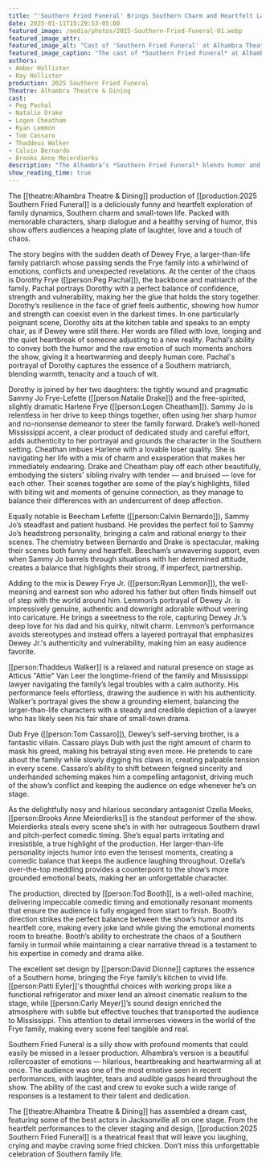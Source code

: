```yaml
---
title: "'Southern Fried Funeral' Brings Southern Charm and Heartfelt Laughter to the Alhambra Stage"
date: 2025-01-11T15:29:53-05:00
featured_image: /media/photos/2025-Southern-Fried-Funeral-01.webp
featured_image_attr: 
featured_image_alt: "Cast of 'Southern Fried Funeral' at Alhambra Theatre & Dining, featuring a group of performers in elegant attire, gathered on stage." 
featured_image_caption: "The cast of *Southern Fried Funeral* at Alhambra Theatre & Dining. From left to right, top: Brooks Anne Meierdierks as Ozella Meeks, Tom Cassaro as Dub Frye, Bob O'Hara as Benny Charles Greenwood, Kathy Sanders as Fairy June Cooper, Thaddeus Walker as Atticus 'Attie' Van Lear, and Patti Eyler as Martha Ann Fox; front: Calvin Bernardo as Beecham Lefette, Natalie Drake as Sammy Jo Frye-Leffette, Peg Pachal as Dorothy Frye, and Logen Cheatham as Harlene Frye, with Ryan Lemmon as Dewey Frye seated in front, holding a Sears catalog."
authors: 
- Amber Hollister
- Ray Hollister
production: 2025 Southern Fried Funeral
Theatre: Alhambra Theatre & Dining
cast: 
- Peg Pachal
- Natalie Drake
- Logen Cheatham
- Ryan Lemmon
- Tom Cassaro
- Thaddeus Walker
- Calvin Bernardo
- Brooks Anne Meierdierks
description: "The Alhambra’s *Southern Fried Funeral* blends humor and heart in a stunning production filled with standout performances and Southern charm."
show_reading_time: true
---
```

The [[theatre:Alhambra Theatre & Dining]] production of [[production:2025 Southern Fried Funeral]] is a deliciously funny and heartfelt exploration of family dynamics, Southern charm and small-town life. Packed with memorable characters, sharp dialogue and a healthy serving of humor, this show offers audiences a heaping plate of laughter, love and a touch of chaos.
<!--more-->
The story begins with the sudden death of Dewey Frye, a larger-than-life family patriarch whose passing sends the Frye family into a whirlwind of emotions, conflicts and unexpected revelations. At the center of the chaos is Dorothy Frye ([[person:Peg Pachal]]), the backbone and matriarch of the family. Pachal portrays Dorothy with a perfect balance of confidence, strength and vulnerability, making her the glue that holds the story together. Dorothy’s resilience in the face of grief feels authentic, showing how humor and strength can coexist even in the darkest times. In one particularly poignant scene, Dorothy sits at the kitchen table and speaks to an empty chair, as if Dewey were still there. Her words are filled with love, longing and the quiet heartbreak of someone adjusting to a new reality. Pachal’s ability to convey both the humor and the raw emotion of such moments anchors the show, giving it a heartwarming and deeply human core. Pachal's portrayal of Dorothy captures the essence of a Southern matriarch, blending warmth, tenacity and a touch of wit.

Dorothy is joined by her two daughters: the tightly wound and pragmatic Sammy Jo Frye-Lefette ([[person:Natalie Drake]]) and the free-spirited, slightly dramatic Harlene Frye ([[person:Logen Cheatham]]). Sammy Jo is relentless in her drive to keep things together, often using her sharp humor and no-nonsense demeanor to steer the family forward. Drake’s well-honed Mississippi accent, a clear product of dedicated study and careful effort, adds authenticity to her portrayal and grounds the character in the Southern setting. Cheathan imbues Harlene with a lovable loser quality. She is navigating her life with a mix of charm and exasperation that makes her immediately endearing. Drake and Cheatham play off each other beautifully, embodying the sisters' sibling rivalry with  tender — and bruised — love for each other. Their scenes together are some of the play’s highlights, filled with biting wit and moments of genuine connection, as they manage to balance their differences with an undercurrent of deep affection. 

Equally notable is Beecham Lefette ([[person:Calvin Bernardo]]), Sammy Jo’s steadfast and patient husband. He provides the perfect foil to Sammy Jo’s headstrong personality, bringing a calm and rational energy to their scenes. The chemistry between Bernardo and Drake is spectacular, making their scenes both funny and heartfelt. Beecham’s unwavering support, even when Sammy Jo barrels through situations with her determined attitude, creates a balance that highlights their strong, if imperfect, partnership.

Adding to the mix is Dewey Frye Jr. ([[person:Ryan Lemmon]]), the well-meaning and earnest son who adored his father but often finds himself out of step with the world around him. Lemmon’s portrayal of Dewey Jr. is impressively genuine, authentic and downright adorable without veering into caricature. He brings a sweetness to the role, capturing Dewey Jr.’s deep love for his dad and his quirky, nitwit charm. Lemmon’s performance avoids stereotypes and instead offers a layered portrayal that emphasizes Dewey Jr.'s authenticity and vulnerability, making him an easy audience favorite.

[[person:Thaddeus Walker]] is a relaxed and natural presence on stage as Atticus "Attie" Van Leer the longtime-friend of the family and Mississippi lawyer navigating the family’s legal troubles with a calm authority. His performance feels effortless, drawing the audience in with his authenticity. Walker’s portrayal gives the show a grounding element, balancing the larger-than-life characters with a steady and credible depiction of a lawyer who has likely seen his fair share of small-town drama.

Dub Frye ([[person:Tom Cassaro]]), Dewey’s self-serving brother, is a fantastic villain. Cassaro plays Dub with just the right amount of charm to mask his greed, making his betrayal sting even more. He pretends to care about the family while slowly digging his claws in, creating palpable tension in every scene. Cassaro’s ability to shift between feigned sincerity and underhanded scheming makes him a compelling antagonist, driving much of the show’s conflict and keeping the audience on edge whenever he’s on stage.

As the delightfully nosy and hilarious secondary antagonist Ozella Meeks, [[person:Brooks Anne Meierdierks]] is the standout performer of the show. Meierdierks steals every scene she’s in with her outrageous Southern drawl and pitch-perfect comedic timing. She’s equal parts irritating and irresistible, a true highlight of the production. Her larger-than-life personality injects humor into even the tensest moments, creating a comedic balance that keeps the audience laughing throughout. Ozella’s over-the-top meddling provides a counterpoint to the show’s more grounded emotional beats, making her an unforgettable character.

The production, directed by [[person:Tod Booth]], is a well-oiled machine, delivering impeccable comedic timing and emotionally resonant moments that ensure the audience is fully engaged from start to finish. Booth’s direction strikes the perfect balance between the show’s humor and its heartfelt core, making every joke land while giving the emotional moments room to breathe. Booth’s ability to orchestrate the chaos of a Southern family in turmoil while maintaining a clear narrative thread is a testament to his expertise in comedy and drama alike.

The excellent set design by [[person:David Dionne]] captures the essence of a Southern home, bringing the Frye family’s kitchen to vivid life. [[person:Patti Eyler]]'s thoughtful choices with working props like a functional refrigerator and mixer lend an almost cinematic realism to the stage, while [[person:Carly Meyer]]’s sound design enriched the atmosphere with subtle but effective touches that transported the audience to Mississippi. This attention to detail immerses viewers in the world of the Frye family, making every scene feel tangible and real. 

Southern Fried Funeral is a silly show with profound moments that could easily be missed in a lesser production. Alhambra’s version is a beautiful rollercoaster of emotions — hilarious, heartbreaking and heartwarming all at once. The audience was one of the most emotive seen in recent performances, with laughter, tears and audible gasps heard throughout the show. The ability of the cast and crew to evoke such a wide range of responses is a testament to their talent and dedication.

The [[theatre:Alhambra Theatre & Dining]] has assembled a dream cast, featuring some of the best actors in Jacksonville all on one stage. From the heartfelt performances to the clever staging and design, [[production:2025 Southern Fried Funeral]] is a theatrical feast that will leave you laughing, crying and maybe craving some fried chicken. Don’t miss this unforgettable celebration of Southern family life.